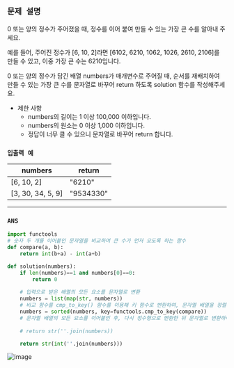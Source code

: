 
## `문제 설명`
0 또는 양의 정수가 주어졌을 때, 정수를 이어 붙여 만들 수 있는 가장 큰 수를 알아내 주세요.

예를 들어, 주어진 정수가 [6, 10, 2]라면 [6102, 6210, 1062, 1026, 2610, 2106]를 만들 수 있고, 이중 가장 큰 수는 6210입니다.

0 또는 양의 정수가 담긴 배열 numbers가 매개변수로 주어질 때, 순서를 재배치하여 만들 수 있는 가장 큰 수를 문자열로 바꾸어 return 하도록 solution 함수를 작성해주세요.

- 제한 사항
    - numbers의 길이는 1 이상 100,000 이하입니다.
    - numbers의 원소는 0 이상 1,000 이하입니다.
    - 정답이 너무 클 수 있으니 문자열로 바꾸어 return 합니다.

### `입출력 예`
|numbers|return|
|--|--|
|[6, 10, 2]	|"6210"|
|[3, 30, 34, 5, 9]	|"9534330"|

---
### `ANS`

```python
import functools
# 숫자 두 개를 이어붙인 문자열을 비교하여 큰 수가 먼저 오도록 하는 함수
def compare(a, b):
    return int(b+a) - int(a+b)

def solution(numbers):
    if len(numbers)==1 and numbers[0]==0:
        return 0
    
    # 입력으로 받은 배열의 모든 요소를 문자열로 변환
    numbers = list(map(str, numbers))
    # 비교 함수를 cmp_to_key() 함수를 이용해 키 함수로 변환하여, 문자열 배열을 정렬
    numbers = sorted(numbers, key=functools.cmp_to_key(compare))
    # 문자열 배열의 모든 요소를 이어붙인 후, 다시 정수형으로 변환한 뒤 문자열로 변환하여 반환 (정수형으로 변환안하면 테스크 케이스 11번만 계속 에러)
     
    # return str(''.join(numbers))

    return str(int(''.join(numbers)))
```    
![image](https://user-images.githubusercontent.com/86946575/230722070-a72c368c-4600-478a-a410-84877333b3e8.png)

